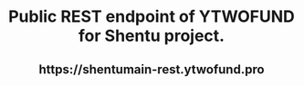  <h1 align="center"> Public REST endpoint of YTWOFUND for Shentu project.

 <h2 align="center"> https://shentumain-rest.ytwofund.pro
